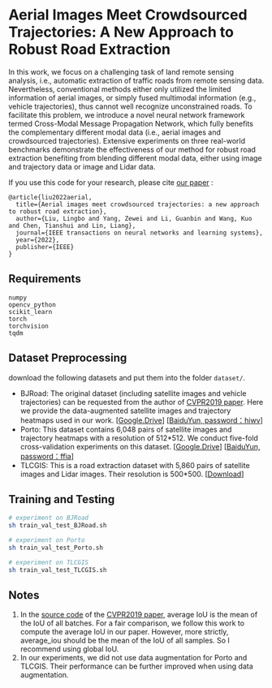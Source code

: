 # Aerial Images Meet Crowdsourced Trajectories: A New Approach to Robust Road Extraction


In this work, we focus on a challenging task of land remote sensing analysis, i.e., automatic extraction of traffic roads from remote sensing data. Nevertheless, conventional methods either only utilized the limited information of aerial images, or simply fused multimodal information (e.g., vehicle trajectories), thus cannot well recognize unconstrained roads. To facilitate this problem, we introduce a novel neural network framework termed Cross-Modal Message Propagation Network, which fully benefits the complementary different modal data (i.e., aerial images and crowdsourced trajectories). Extensive experiments on three real-world benchmarks demonstrate the effectiveness of our method for robust road extraction benefiting from blending different modal data, either using image and trajectory data or image and Lidar data.


If you use this code for your research, please cite [our paper](https://ieeexplore.ieee.org/abstract/document/9696168) :

```
@article{liu2022aerial,
  title={Aerial images meet crowdsourced trajectories: a new approach to robust road extraction},
  author={Liu, Lingbo and Yang, Zewei and Li, Guanbin and Wang, Kuo and Chen, Tianshui and Lin, Liang},
  journal={IEEE transactions on neural networks and learning systems},
  year={2022},
  publisher={IEEE}
}
```
## Requirements
```
numpy
opencv_python
scikit_learn
torch
torchvision
tqdm
```

## Dataset Preprocessing
download the following datasets and put them into the folder  ```dataset/```.
- BJRoad: The original dataset (including satellite images and vehicle trajectories) can be requested from the author of [CVPR2019 paper](https://openaccess.thecvf.com/content_CVPR_2019/papers/Sun_Leveraging_Crowdsourced_GPS_Data_for_Road_Extraction_From_Aerial_Imagery_CVPR_2019_paper.pdf).  Here we provide the data-augmented satellite images and trajectory heatmaps used in our work.  \[[Google.Drive](https://drive.google.com/file/d/1LwTn8_wpsLRBuYW7w6pmxSIhdVNGcze5/view?usp=sharing)\]   \[[BaiduYun, password：hiwv](https://pan.baidu.com/s/1kfbw0SKoQqNoG08mM-KGMA)\]
- Porto: This dataset contains 6,048 pairs of satellite images and trajectory heatmaps with a resolution of 512*512. We conduct five-fold
cross-validation experiments on this dataset. \[[Google.Drive](https://drive.google.com/file/d/1L3uqySCaIwoa-U22LTqKRemxlHhfKZL7/view?usp=sharing)\]   \[[BaiduYun, password：ffia](https://pan.baidu.com/s/1_mkVOnoTr_wxrK00t3Ac5Q)\]
- TLCGIS: This is a  road extraction dataset with 5,860 pairs of satellite images and Lidar images. Their resolution is 500*500.  \[[Download](  http://ww2.cs.fsu.edu/~parajuli/datasets/fusion_lidar_images_sigspatial18.zip)\]



## Training and Testing
```bash
# experiment on BJRoad
sh train_val_test_BJRoad.sh

# experiment on Porto
sh train_val_test_Porto.sh

# experiment on TLCGIS
sh train_val_test_TLCGIS.sh
```
## Notes
1)  In the [source code](https://github.com/suniique/Leveraging-Crowdsourced-GPS-Data-for-Road-Extraction-from-Aerial-Imagery/blob/master/framework.py#L106) of the [CVPR2019 paper](https://openaccess.thecvf.com/content_CVPR_2019/papers/Sun_Leveraging_Crowdsourced_GPS_Data_for_Road_Extraction_From_Aerial_Imagery_CVPR_2019_paper.pdf), average IoU is the mean of the IoU of all batches. For a fair comparison, we follow this work to compute the average IoU in our paper. However, more strictly, average_iou should be the mean of the IoU of all samples. So I recommend using global IoU.
2) In our experiments, we did not use data augmentation for Porto and TLCGIS. Their performance can be further improved when using data augmentation.

